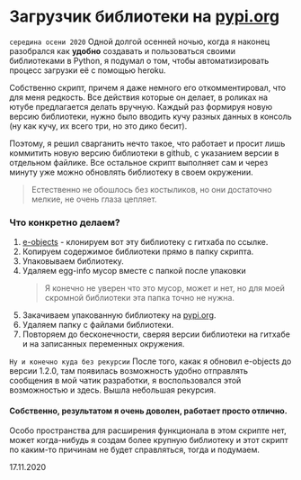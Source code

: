 # Загрузчик библиотеки на [pypi.org](https://pypi.org)

`середина осени 2020` Одной долгой осенней ночью, когда я наконец разобрался как **удобно** создавать и пользоваться своими
библиотеками в Python, я подумал о том, чтобы автоматизировать процесс загрузки её с помощью heroku.

Собственно скрипт, причем я даже немного его откомментировал, что для меня редкость. Все действия которые он делает,
в роликах на ютубе предлагается делать вручную. Каждый раз формируя новую версию библиотеки, нужно было вводить кучу разных данных 
в консоль (ну как кучу, их всего три, но это дико бесит).

Поэтому, я решил сварганить нечто такое, что работает и просит лишь коммитить новую версию библиотеки в github, с указанием
версии в отдельном файлике. Все остальное скрипт выполняет сам и через минуту уже можно обновлять библиотеку в своем окружении.

> Естественно не обошлось без костыликов, но они достаточно мелкие, не очень глаза цепляет.

### Что конкретно делаем?
1. [e-objects](https://github.com/evolvestin/e-objects) - клонируем вот эту библиотеку с гитхаба по ссылке.
2. Копируем содержимое библиотеки прямо в папку скрипта.
3. Упаковываем библиотеку.
4. Удаляем egg-info мусор вместе с папкой после упаковки
    > Я конечно не уверен что это мусор, может и нет, но для моей скромной библиотеки эта папка точно не нужна.
5. Закачиваем упакованную библиотеку на [pypi.org](https://pypi.org).
6. Удаляем папку с файлами библиотеки.
7. Повторяем до бесконечности, сверяя версии библиотеки на гитхабе и на записанных переменных окружения.

`Ну и конечно куда без рекурсии` После того, какак я обновил e-objects до версии 1.2.0, там появилась возможность
удобно отправлять сообщения в мой чатик разработки, я воспользовался этой возможностью и здесь. Вышла небольшая рекурсия.

#### Собственно, результатом я очень доволен, работает просто отлично. 
Особо пространства для расширения функционала в этом скрипте нет, может когда-нибудь я создам более крупную библиотеку и 
этот скрипт по каким-то причинам не будет справляться, тогда и подумаем.

17.11.2020